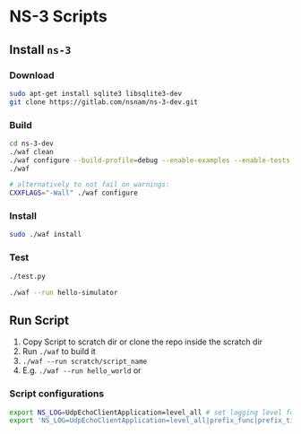# NS-3 Scripts

## Install `ns-3`

### Download
```bash
sudo apt-get install sqlite3 libsqlite3-dev
git clone https://gitlab.com/nsnam/ns-3-dev.git
```

### Build
```bash
cd ns-3-dev
./waf clean
./waf configure --build-profile=debug --enable-examples --enable-tests
./waf

# alternatively to not fail on warnings: 
CXXFLAGS="-Wall" ./waf configure
```

### Install

```bash
sudo ./waf install
```

### Test

```bash
./test.py

./waf --run hello-simulator
```

## Run Script

1. Copy Script to scratch dir or clone the repo inside the scratch dir
2. Run `./waf` to build it
3. `./waf --run scratch/script_name`
4. E.g. `./waf --run hello_world` or

### Script configurations

```bash
export NS_LOG=UdpEchoClientApplication=level_all # set logging level for a specific app
export 'NS_LOG=UdpEchoClientApplication=level_all|prefix_func|prefix_time:UdpEchoServerApplication=level_all|prefix_func|prefix_time' # set logging level for a specific app and prefix with timestamp
```